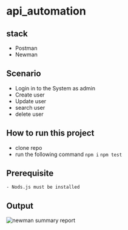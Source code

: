 # api_automation

## stack
- Postman
- Newman

## Scenario
- Login in to the System as admin
- Create user
- Update user
- search user
- delete user

## How to run this project 

- clone repo
- run the following command 
``` npm i ```
``` npm test ```

## Prerequisite

    - Nods.js must be installed 

## Output
![newman summary report](https://user-images.githubusercontent.com/67435464/213208151-0b1a8b6e-9d66-4dc7-809f-20b610288b42.png)
